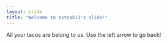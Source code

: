 ```yaml
---
layout: slide
title: "Welcome to bsteak13's slide!"
---
```

All your tacos are belong to us.
Use the left arrow to go back!
